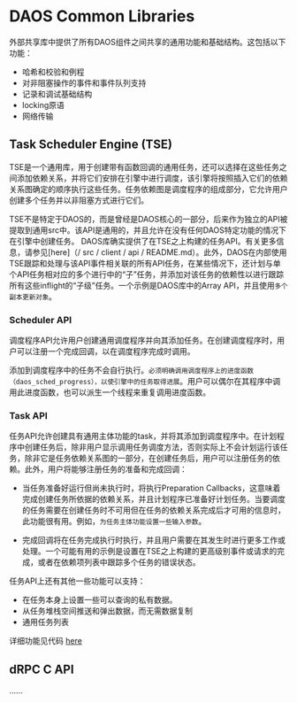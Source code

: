 # DAOS Common Libraries

外部共享库中提供了所有DAOS组件之间共享的通用功能和基础结构。这包括以下功能：
- 哈希和校验和例程
- 对非阻塞操作的事件和事件队列支持
- 记录和调试基础结构
- locking原语
- 网络传输

## Task Scheduler Engine (TSE)
TSE是一个通用库，用于创建带有函数回调的通用任务，还可以选择在这些任务之间添加依赖关系，并将它们安排在引擎中进行调度，该引擎将按照插入它们的依赖关系图确定的顺序执行这些任务。任务依赖图是调度程序的组成部分，它允许用户创建多个任务并以非阻塞方式进行它们。

TSE不是特定于DAOS的，而是曾经是DAOS核心的一部分，后来作为独立的API被提取到通用src中。该API是通用的，并且允许在没有任何DAOS特定功能的情况下在引擎中创建任务。 DAOS库确实提供了在TSE之上构建的任务API。有关更多信息，请参见[here]（/ src / client / api / README.md）。此外，DAOS在内部使用TSE跟踪和处理与该API事件相关联的所有API任务，在某些情况下，还计划与单个API任务相对应的多个进行中的“子”任务，并添加对该任务的依赖性以进行跟踪所有这些inflight的“子级”任务。一个示例是DAOS库中的Array API，并且使用`多个副本更新对象`。

### Scheduler API

调度程序API允许用户创建通用调度程序并向其添加任务。在创建调度程序时，用户可以注册一个完成回调，以在调度程序完成时调用。

添加到调度程序中的任务不会自行执行。`必须明确调用调度程序上的进度函数（daos_sched_progress），以使引擎中的任务取得进展`。用户可以偶尔在其程序中调用此进度函数，也可以派生一个线程来重复调用进度函数。

### Task API

任务API允许创建具有通用主体功能的task，并将其添加到调度程序中。在计划程序中创建任务后，除非用户显示调用任务调度方法，否则实际上不会计划运行该任务，除非它是任务依赖关系图的一部分，在创建任务后，用户可以注册任务的依赖。此外，用户将能够注册任务的准备和完成回调：

- 当任务准备好运行但尚未执行时，将执行Preparation Callbacks，这意味着完成创建任务所依据的依赖关系，并且计划程序已准备好计划任务。当要调度的任务需要在创建任务时不可用但在任务的依赖关系完成后才可用的信息时，此功能很有用。例如，`为任务主体功能设置一些输入参数`。

- 完成回调将在任务完成执行时执行，并且用户需要在其发生时进行更多工作或处理。一个可能有用的示例是设置在TSE之上构建的更高级别事件或请求的完成，或者在依赖项列表中跟踪多个任务的错误状态。

任务API上还有其他一些功能可以支持：

- 在任务本身上设置一些可以查询的私有数据。
- 从任务堆栈空间推送和弹出数据，而无需数据复制
- 通用任务列表

详细功能见代码 [here](/src/include/daos/tse.h)

## dRPC C API
......


